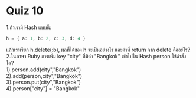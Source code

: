 # Quiz 10
1.ถ้าเรามี Hash แบบนี้:
```c#
h = { a: 1, b: 2, c: 3, d: 4 }
```
แล้วเราเรียก h.delete(:b), ผลที่ได้ของ h จะเป็นอย่างไร และค่าที่ return จาก delete คืออะไร?
2.ในภาษา Ruby การเพิ่ม key "city" ที่มีค่า "Bangkok" เข้าไปใน Hash person ใช้คำสั่งใด?
<br>1).person.add(city","Bangkok")
<br>2).add(person,city","Bangkok")
<br>3).person.put(city","Bangkok")
<br>4).person["city"] = "Bangkok"
